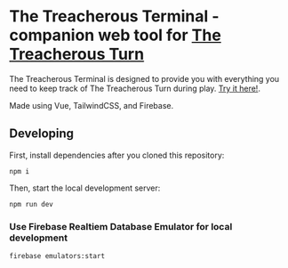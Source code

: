 # The Treacherous Terminal - companion web tool for [The Treacherous Turn](https://thetreacherousturn.ai/)

The Treacherous Terminal is designed to provide you with everything you need to keep track of The Treacherous Turn during play. [Try it here!](https://app.thetreacherousturn.ai).

Made using Vue, TailwindCSS, and Firebase.

## Developing

First, install dependencies after you cloned this repository:

```
npm i
```

Then, start the local development server:

```
npm run dev
```

### Use Firebase Realtiem Database Emulator for local development

```
firebase emulators:start
```
